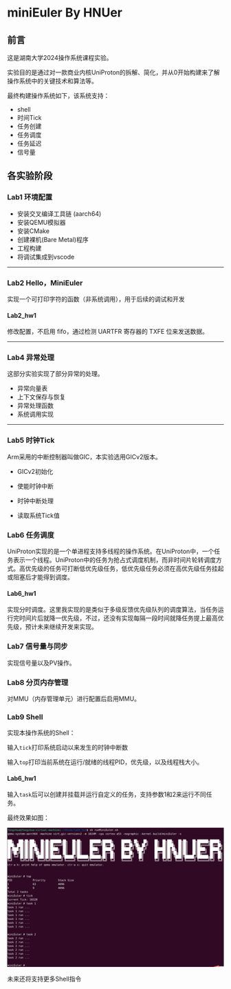 # miniEuler By HNUer



## 前言

这是湖南大学2024操作系统课程实验。

实验目的是通过对一款商业内核UniProton的拆解、简化，并从0开始构建来了解操作系统中的关键技术和算法等。

最终构建操作系统如下，该系统支持：

- shell
- 时间Tick
- 任务创建
- 任务调度
- 任务延迟
- 信号量



## 各实验阶段

### Lab1 环境配置

- 安装交叉编译工具链 (aarch64)
- 安装QEMU模拟器
- 安装CMake
- 创建裸机(Bare Metal)程序
- 工程构建
- 将调试集成到vscode

------



### Lab2 Hello，MiniEuler

实现一个可打印字符的函数（非系统调用），用于后续的调试和开发

#### Lab2_hw1

修改配置，不启用 fifo，通过检测 UARTFR 寄存器的 TXFE 位来发送数据。

------



### Lab4 异常处理

 这部分实验实现了部分异常的处理。

- 异常向量表
- 上下文保存与恢复
- 异常处理函数
- 系统调用实现

------



### Lab5 时钟Tick

 Arm采用的中断控制器叫做GIC，本实验选用GICv2版本。

- GICv2初始化
- 使能时钟中断

- 时钟中断处理
- 读取系统Tick值



### Lab6 任务调度

 UniProton实现的是一个单进程支持多线程的操作系统。在UniProton中，一个任务表示一个线程。UniProton中的任务为抢占式调度机制，而非时间片轮转调度方式。高优先级的任务可打断低优先级任务，低优先级任务必须在高优先级任务挂起或阻塞后才能得到调度。

#### Lab6_hw1

实现分时调度。这里我实现的是类似于多级反馈优先级队列的调度算法，当任务运行完时间片后就降一优先级，不过，还没有实现每隔一段时间就降任务提上最高优先级，预计未来继续开发来实现。



### Lab7 信号量与同步

实现信号量以及PV操作。



### Lab8 分页内存管理

对MMU（内存管理单元）进行配置后启用MMU。



### Lab9 Shell

实现本操作系统的Shell：

输入`tick`打印系统启动以来发生的时钟中断数

输入`top`打印当前系统在运行/就绪的线程PID，优先级，以及线程栈大小。

#### Lab6_hw1

输入`task`后可以创建并挂载并运行自定义的任务，支持参数1和2来运行不同任务。

最终效果如图：

![image-20240624114127386](README.assets/image-20240624114127386.png)

未来还将支持更多Shell指令
